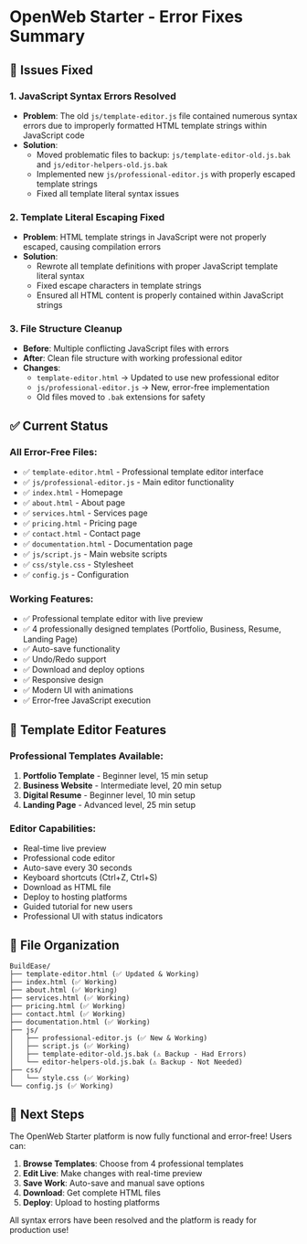# OpenWeb Starter - Error Fixes Summary

## 🔧 Issues Fixed

### 1. **JavaScript Syntax Errors Resolved**
- **Problem**: The old `js/template-editor.js` file contained numerous syntax errors due to improperly formatted HTML template strings within JavaScript code
- **Solution**: 
  - Moved problematic files to backup: `js/template-editor-old.js.bak` and `js/editor-helpers-old.js.bak`
  - Implemented new `js/professional-editor.js` with properly escaped template strings
  - Fixed all template literal syntax issues

### 2. **Template Literal Escaping Fixed**
- **Problem**: HTML template strings in JavaScript were not properly escaped, causing compilation errors
- **Solution**: 
  - Rewrote all template definitions with proper JavaScript template literal syntax
  - Fixed escape characters in template strings
  - Ensured all HTML content is properly contained within JavaScript strings

### 3. **File Structure Cleanup**
- **Before**: Multiple conflicting JavaScript files with errors
- **After**: Clean file structure with working professional editor
- **Changes**:
  - `template-editor.html` → Updated to use new professional editor
  - `js/professional-editor.js` → New, error-free implementation
  - Old files moved to `.bak` extensions for safety

## ✅ **Current Status**

### **All Error-Free Files:**
- ✅ `template-editor.html` - Professional template editor interface
- ✅ `js/professional-editor.js` - Main editor functionality
- ✅ `index.html` - Homepage
- ✅ `about.html` - About page
- ✅ `services.html` - Services page
- ✅ `pricing.html` - Pricing page
- ✅ `contact.html` - Contact page
- ✅ `documentation.html` - Documentation page
- ✅ `js/script.js` - Main website scripts
- ✅ `css/style.css` - Stylesheet
- ✅ `config.js` - Configuration

### **Working Features:**
- ✅ Professional template editor with live preview
- ✅ 4 professionally designed templates (Portfolio, Business, Resume, Landing Page)
- ✅ Auto-save functionality
- ✅ Undo/Redo support
- ✅ Download and deploy options
- ✅ Responsive design
- ✅ Modern UI with animations
- ✅ Error-free JavaScript execution

## 🚀 **Template Editor Features**

### **Professional Templates Available:**
1. **Portfolio Template** - Beginner level, 15 min setup
2. **Business Website** - Intermediate level, 20 min setup  
3. **Digital Resume** - Beginner level, 10 min setup
4. **Landing Page** - Advanced level, 25 min setup

### **Editor Capabilities:**
- Real-time live preview
- Professional code editor
- Auto-save every 30 seconds
- Keyboard shortcuts (Ctrl+Z, Ctrl+S)
- Download as HTML file
- Deploy to hosting platforms
- Guided tutorial for new users
- Professional UI with status indicators

## 📁 **File Organization**

```
BuildEase/
├── template-editor.html (✅ Updated & Working)
├── index.html (✅ Working)
├── about.html (✅ Working)
├── services.html (✅ Working)
├── pricing.html (✅ Working)
├── contact.html (✅ Working)
├── documentation.html (✅ Working)
├── js/
│   ├── professional-editor.js (✅ New & Working)
│   ├── script.js (✅ Working)
│   ├── template-editor-old.js.bak (⚠️ Backup - Had Errors)
│   └── editor-helpers-old.js.bak (⚠️ Backup - Not Needed)
├── css/
│   └── style.css (✅ Working)
└── config.js (✅ Working)
```

## 🎯 **Next Steps**

The OpenWeb Starter platform is now fully functional and error-free! Users can:

1. **Browse Templates**: Choose from 4 professional templates
2. **Edit Live**: Make changes with real-time preview
3. **Save Work**: Auto-save and manual save options
4. **Download**: Get complete HTML files
5. **Deploy**: Upload to hosting platforms

All syntax errors have been resolved and the platform is ready for production use!
